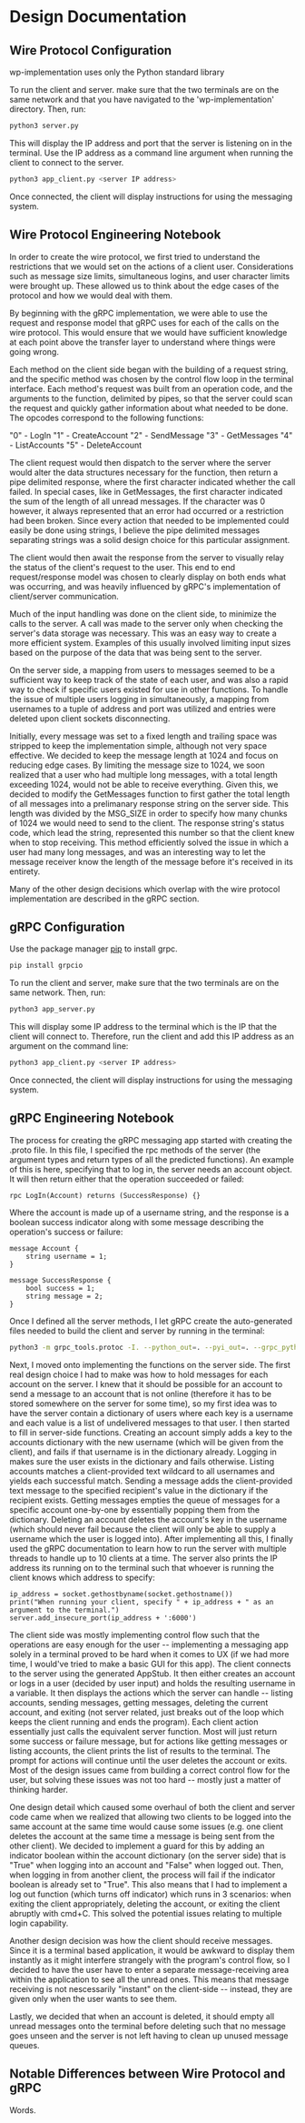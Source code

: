 # Design Documentation

## Wire Protocol Configuration

wp-implementation uses only the Python standard library

To run the client and server. make sure that the two terminals are on the same network and that you have navigated to the 'wp-implementation' directory. Then, run:

```bash
python3 server.py
```

This will display the IP address and port that the server is listening on in the terminal. Use the IP address as a command line argument when running the client to connect to the server.

```bash
python3 app_client.py <server IP address>
```

Once connected, the client will display instructions for using the messaging system.

## Wire Protocol Engineering Notebook

In order to create the wire protocol, we first tried to understand the restrictions that we would set on the actions of a client user. Considerations such as message size limits, simultaneous logins, and user character limits were brought up. These allowed us to think about the edge cases of the protocol and how we would deal with them.

By beginning with the gRPC implementation, we were able to use the request and response model that gRPC uses for each of the calls on the wire protocol. This would ensure that we would have sufficient knowledge at each point above the transfer layer to understand where things were going wrong.

Each method on the client side began with the building of a request string, and the specific method was chosen by the control flow loop in the terminal interface. Each method's request was built from an operation code, and the arguments to the function, delimited by pipes, so that the server could scan the request and quickly gather information about what needed to be done. The opcodes correspond to the following functions:

"0" - LogIn
"1" - CreateAccount
"2" - SendMessage
"3" - GetMessages
"4" - ListAccounts
"5" - DeleteAccount

The client request would then dispatch to the server where the server would alter the data structures necessary for the function, then return a pipe delimited response, where the first character indicated whether the call failed. In special cases, like in GetMessages, the first character indicated the sum of the length of all unread messages. If the character was 0 however, it always represented that an error had occurred or a restriction had been broken. Since every action that needed to be implemented could easily be done using strings, I believe the pipe delimited messages separating strings was a solid design choice for this particular assignment.

The client would then await the response from the server to visually relay the status of the client's request to the user. This end to end request/response model was chosen to clearly display on both ends what was occurring, and was heavily influenced by gRPC's implementation of client/server communication.

Much of the input handling was done on the client side, to minimize the calls to the server. A call was made to the server only when checking the server's data storage was necessary. This was an easy way to create a more efficient system. Examples of this usually involved limiting input sizes based on the purpose of the data that was being sent to the server.

On the server side, a mapping from users to messages seemed to be a sufficient way to keep track of the state of each user, and was also a rapid way to check if specific users existed for use in other functions. To handle the issue of multiple users logging in simultaneously, a mapping from usernames to a tuple of address and port was utilized and entries were deleted upon client sockets disconnecting.

Initially, every message was set to a fixed length and trailing space was stripped to keep the implementation simple, although not very space effective. We decided to keep the message length at 1024 and focus on reducing edge cases. By limiting the message size to 1024, we soon realized that a user who had multiple long messages, with a total length exceeding 1024, would not be able to receive everything. Given this, we decided to modify the GetMessages function to first gather the total length of all messages into a prelimanary response string on the server side. This length was divided by the MSG_SIZE in order to specify how many chunks of 1024 we would need to send to the client. The response string's status code, which lead the string, represented this number so that the client knew when to stop receiving. This method efficiently solved the issue in which a user had many long messages, and was an interesting way to let the message receiver know the length of the message before it's received in its entirety.

Many of the other design decisions which overlap with the wire protocol implementation are described in the gRPC section.

## gRPC Configuration 

Use the package manager [pip](https://pip.pypa.io/en/stable/) to install grpc.

```bash
pip install grpcio
```

To run the client and server, make sure that the two terminals are on the same network. Then, run:

```bash
python3 app_server.py
```

This will display some IP address to the terminal which is the IP that the client will connect to.
Therefore, run the client and add this IP address as an argument on the command line:

```bash
python3 app_client.py <server IP address>
```

Once connected, the client will display instructions for using the messaging system.

## gRPC Engineering Notebook

The process for creating the gRPC messaging app started with creating the .proto file. In this file, I specified the rpc methods of the server (the argument types and return types of all the predicted functions). An example of this is here, specifying that to log in, the server needs an account object. It will then return either that the operation succeeded or failed:

```
rpc LogIn(Account) returns (SuccessResponse) {}
```
Where the account is made up of a username string, and the response is a boolean success indicator along with some message describing the operation's success or failure:

```
message Account {
    string username = 1;
}

message SuccessResponse {
    bool success = 1;
    string message = 2;
}
```

Once I defined all the server methods, I let gRPC create the auto-generated files needed to build the client and server by running in the terminal:

```bash
python3 -m grpc_tools.protoc -I. --python_out=. --pyi_out=. --grpc_python_out=. ./app.proto
```

Next, I moved onto implementing the functions on the server side. The first real design choice I had to make was how to hold messages for each account on the server. I knew that it should be possible for an account to send a message to an account that is not online (therefore it has to be stored somewhere on the server for some time), so my first idea was to have the server contain a dictionary of users where each key is a username and each value is a list of undelivered messages to that user. I then started to fill in server-side functions. Creating an account simply adds a key to the accounts dictionary with the new username (which will be given from the client), and fails if that username is in the dictionary already. Logging in makes sure the user exists in the dictionary and fails otherwise. Listing accounts matches a client-provided text wildcard to all usernames and yields each successful match. Sending a message adds the client-provided text message to the specified recipient's value in the dictionary if the recipient exists. Getting messages empties the queue of messages for a specific account one-by-one by essentially popping them from the dictionary. Deleting an account deletes the account's key in the username (which should never fail because the client will only be able to supply a username which the user is logged into). After implementing all this, I finally used the gRPC documentation to learn how to run the server with multiple threads to handle up to 10 clients at a time. The server also prints the IP address its running on to the terminal such that whoever is running the client knows which address to specify:

```
ip_address = socket.gethostbyname(socket.gethostname())
print("When running your client, specify " + ip_address + " as an argument to the terminal.")
server.add_insecure_port(ip_address + ':6000')
```

The client side was mostly implementing control flow such that the operations are easy enough for the user -- implementing a messaging app solely in a terminal proved to be hard when it comes to UX (if we had more time, I would've tried to make a basic GUI for this app). The client connects to the server using the generated AppStub. It then either creates an account or logs in a user (decided by user input) and holds the resulting username in a variable. It then displays the actions which the server can handle -- listing accounts, sending messages, getting messages, deleting the current account, and exiting (not server related, just breaks out of the loop which keeps the client running and ends the program). Each client action essentially just calls the equivalent server function. Most will just return some success or failure message, but for actions like getting messages or listing accounts, the client prints the list of results to the terminal. The prompt for actions will continue until the user deletes the account or exits. Most of the design issues came from building a correct control flow for the user, but solving these issues was not too hard -- mostly just a matter of thinking harder.

One design detail which caused some overhaul of both the client and server code came when we realized that allowing two clients to be logged into the same account at the same time would cause some issues (e.g. one client deletes the account at the same time a message is being sent from the other client). We decided to implement a guard for this by adding an indicator boolean within the account dictionary (on the server side) that is "True" when logging into an account and "False" when logged out. Then, when logging in from another client, the process will fail if the indicator boolean is already set to "True". This also means that I had to implement a log out function (which turns off indicator) which runs in 3 scenarios: when exiting the client appropriately, deleting the account, or exiting the client abruptly with cmd+C. This solved the potential issues relating to multiple login capability.

Another design decision was how the client should receive messages. Since it is a terminal based application, it would be awkward to display them instantly as it might interfere strangely with the program's control flow, so I decided to have the user have to enter a separate message-receiving area within the application to see all the unread ones. This means that message receiving is not nescessarily "instant" on the client-side -- instead, they are given only when the user wants to see them. 

Lastly, we decided that when an account is deleted, it should empty all unread messages onto the terminal before deleting such that no message goes unseen and the server is not left having to clean up unused message queues.

## Notable Differences between Wire Protocol and gRPC

Words.
